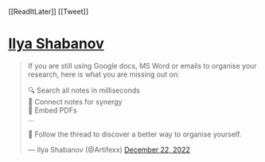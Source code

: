 [[ReadItLater]] [[Tweet]]

# [Ilya Shabanov](https://twitter.com/Artifexx/status/1605931421192830976)

> If you are still using Google docs, MS Word or emails to organise your research, here is what you are missing out on:  
>   
> 🔍 Search all notes in milliseconds  
> 🔗 Connect notes for synergy  
> 📁 Embed PDFs  
> ...  
>   
> 🔽 Follow the thread to discover a better way to organise yourself.
> 
> — Ilya Shabanov (@Artifexx) [December 22, 2022](https://twitter.com/Artifexx/status/1605931421192830976?ref_src=twsrc%5Etfw)